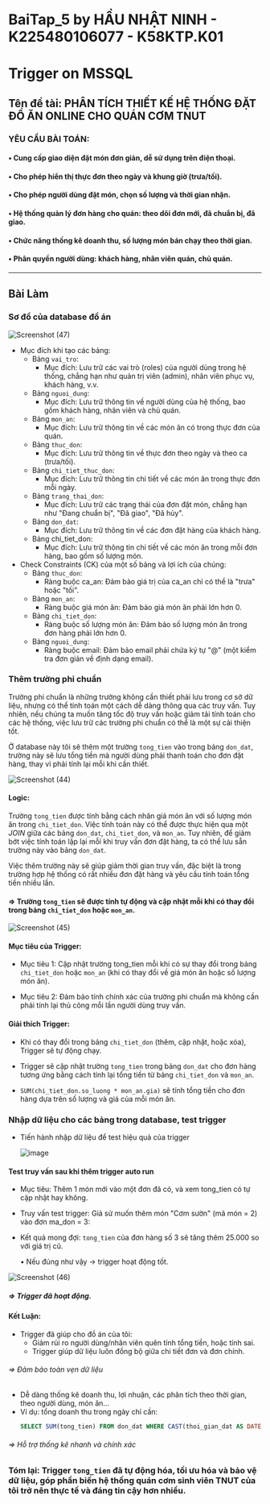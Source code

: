 # BaiTap_5 by HẦU NHẬT NINH - K225480106077 - K58KTP.K01
# Trigger on MSSQL
## Tên đề tài: PHÂN TÍCH THIẾT KẾ HỆ THỐNG ĐẶT ĐỒ ĂN ONLINE CHO QUÁN CƠM TNUT
### YÊU CẦU BÀI TOÁN:
#### •	Cung cấp giao diện đặt món đơn giản, dễ sử dụng trên điện thoại.
#### •	Cho phép hiển thị thực đơn theo ngày và khung giờ (trưa/tối).
#### •	Cho phép người dùng đặt món, chọn số lượng và thời gian nhận.
#### •	Hệ thống quản lý đơn hàng cho quán: theo dõi đơn mới, đã chuẩn bị, đã giao.
#### •	Chức năng thống kê doanh thu, số lượng món bán chạy theo thời gian.
#### •	Phân quyền người dùng: khách hàng, nhân viên quán, chủ quán.
---
## Bài Làm
### Sơ đồ của database đồ án

   ![Screenshot (47)](https://github.com/user-attachments/assets/e5317a90-445a-4136-b04e-633ad745ba6d)

- Mục đích khi tạo các bảng:
   - Bảng ```vai_tro```:
     - Mục đích: Lưu trữ các vai trò (roles) của người dùng trong hệ thống, chẳng hạn như quản trị viên (admin), nhân viên phục vụ, khách hàng, v.v.
   - Bảng ```nguoi_dung```:
     - Mục đích: Lưu trữ thông tin về người dùng của hệ thống, bao gồm khách hàng, nhân viên và chủ quán.
   - Bảng ```mon_an```:        
     - Mục đích: Lưu trữ thông tin về các món ăn có trong thực đơn của quán.
   - Bảng ```thuc_don```:
     - Mục đích: Lưu trữ thông tin về thực đơn theo ngày và theo ca (trưa/tối).
   - Bảng ```chi_tiet_thuc_don```:
     - Mục đích: Lưu trữ thông tin chi tiết về các món ăn trong thực đơn mỗi ngày.    
   - Bảng ```trang_thai_don```:
     - Mục đích: Lưu trữ các trạng thái của đơn đặt món, chẳng hạn như "Đang chuẩn bị", "Đã giao", "Đã hủy".
   - Bảng ```don_dat```:
     - Mục đích: Lưu trữ thông tin về các đơn đặt hàng của khách hàng.
   - Bảng chi_tiet_don:
     - Mục đích: Lưu trữ thông tin chi tiết về các món ăn trong mỗi đơn hàng, bao gồm số lượng món.    
 - Check Constraints (CK) của một số bảng và lợi ích của chúng:
   - Bảng ```thuc_don```:
     - Ràng buộc ca_an: Đảm bảo giá trị của ca_an chỉ có thể là "trưa" hoặc "tối".
   - Bảng ```mon_an```:
	  - Ràng buộc giá món ăn: Đảm bảo giá món ăn phải lớn hơn 0.
   - Bảng ```chi_tiet_don```:
     - Ràng buộc số lượng món ăn: Đảm bảo số lượng món ăn trong đơn hàng phải lớn hơn 0.
   - Bảng ```nguoi_dung```:
     - Ràng buộc email: Đảm bảo email phải chứa ký tự "@" (một kiểm tra đơn giản về định dạng email).
### Thêm trường phi chuẩn

  Trường phi chuẩn là những trường không cần thiết phải lưu trong cơ sở dữ liệu, nhưng có thể tính toán một cách dễ dàng thông qua các truy vấn. Tuy nhiên, nếu chúng ta muốn tăng tốc độ truy vấn hoặc giảm tải tính toán cho các hệ thống, việc lưu trữ các trường phi chuẩn có thể là một sự cải thiện tốt.
  
  Ở database này tôi sẽ thêm một trường ```tong_tien``` vào trong bảng ```don_dat```, trường này sẽ lưu tổng tiền mà người dùng phải thanh toán cho đơn đặt hàng, thay vì phải tính lại mỗi khi cần thiết.

  ![Screenshot (44)](https://github.com/user-attachments/assets/4bf901e6-4d25-407b-bfcd-becb304665c8)

  #### Logic:

  Trường ```tong_tien``` được tính bằng cách nhân giá món ăn với số lượng món ăn trong ```chi_tiet_don```. Việc tính toán này có thể được thực hiện qua một *JOIN* giữa các bảng ```don_dat```, ```chi_tiet_don```, và ```mon_an```. Tuy nhiên, để giảm bớt việc tính toán lặp lại mỗi khi truy vấn đơn đặt hàng, ta có thể lưu sẵn trường này vào bảng ```don_dat```.

  Việc thêm trường này sẽ giúp giảm thời gian truy vấn, đặc biệt là trong trường hợp hệ thống có rất nhiều đơn đặt hàng và yêu cầu tính toán tổng tiền nhiều lần. 

  #### => Trường ```tong_tien``` sẽ được tính tự động và cập nhật mỗi khi có thay đổi trong bảng ```chi_tiet_don``` hoặc ```mon_an```.

  ![Screenshot (45)](https://github.com/user-attachments/assets/b762b903-d117-4b72-8255-e95f811fa22a)

  #### Mục tiêu của Trigger:

   - Mục tiêu 1: Cập nhật trường tong_tien mỗi khi có sự thay đổi trong bảng ```chi_tiet_don``` hoặc ```mon_an``` (khi có thay đổi về giá món ăn hoặc số lượng món ăn).

   - Mục tiêu 2: Đảm bảo tính chính xác của trường phi chuẩn mà không cần phải tính lại thủ công mỗi lần người dùng truy vấn.
     
  #### Giải thích Trigger:

   - Khi có thay đổi trong bảng ```chi_tiet_don``` (thêm, cập nhật, hoặc xóa), Trigger sẽ tự động chạy.

   - Trigger sẽ cập nhật trường ```tong_tien``` trong bảng ```don_dat``` cho đơn hàng tương ứng bằng cách tính lại tổng tiền từ bảng ```chi_tiet_don``` và ```mon_an```.

   - ``` SUM(chi_tiet_don.so_luong * mon_an.gia) ``` sẽ tính tổng tiền cho đơn hàng dựa trên số lượng và giá của mỗi món ăn.


### Nhập dữ liệu cho các bảng trong database, test trigger
- Tiến hành nhập dữ liệu để test hiệu quả của trigger
  
  ![image](https://github.com/user-attachments/assets/7e2bec02-8c49-4fd2-9a1e-38388311a1d8)


#### Test truy vấn sau khi thêm trigger auto run
- Mục tiêu: Thêm 1 món mới vào một đơn đã có, và xem tong_tien có tự cập nhật hay không.
- Truy vấn test trigger: Giả sử muốn thêm món "Cơm sườn" (mã món = 2) vào đơn ma_don = 3:
- Kết quả mong đợi:
   ```tong_tien``` của đơn hàng số 3 sẽ tăng thêm 25.000 so với giá trị cũ.
  
  • Nếu đúng như vậy → trigger hoạt động tốt.
   
![Screenshot (46)](https://github.com/user-attachments/assets/35ed2785-6b32-4af8-af0a-f22cb6dda7f3)

##### => Trigger đã hoạt động.

#### Kết Luận:
- Trigger đã giúp cho đồ án của tôi:
  - Giảm rủi ro người dùng/nhân viên quên tính tổng tiền, hoặc tính sai.
  - Trigger giúp dữ liệu luôn đồng bộ giữa chi tiết đơn và đơn chính.
###### => Đảm bảo toàn vẹn dữ liệu 

- Dễ dàng thống kê doanh thu, lợi nhuận, các phân tích theo thời gian, theo người dùng, món ăn...
- Ví dụ: tổng doanh thu trong ngày chỉ cần:
   ```sql
   SELECT SUM(tong_tien) FROM don_dat WHERE CAST(thoi_gian_dat AS DATE) = '2025-04-23';
   
###### => Hỗ trợ thống kê nhanh và chính xác 
  
### Tóm lại: Trigger ```tong_tien``` đã tự động hóa, tối ưu hóa và bảo vệ dữ liệu, góp phần biến hệ thống quán cơm sinh viên TNUT của tôi trở nên thực tế và đáng tin cậy hơn nhiều.



